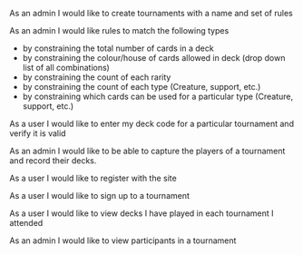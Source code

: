 As an admin I would like to create tournaments with a name and set of rules

As an admin I would like rules to match the following types

  - by constraining the total number of cards in a deck
  - by constraining the colour/house of cards allowed in deck (drop down list of all combinations)
  - by constraining the count of each rarity
  - by constraining the count of each type (Creature, support, etc.)
  - by constraining which cards can be used for a particular type (Creature, support, etc.)

As a user I would like to enter my deck code for a particular tournament and
verify it is valid

As an admin I would like to be able to capture the players of a tournament
and record their decks.

As a user I would like to register with the site

As a user I would like to sign up to a tournament

As a user I would like to view decks I have played in each tournament I attended

As an admin I would like to view participants in a tournament
